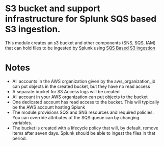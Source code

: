 # S3 bucket and support infrastructure for Splunk SQS based S3 ingestion.

This module creates an s3 bucket and other components (SNS, SQS, IAM) that can hold files to be ingested by Splunk using [SQS Based S3 ingestion](http://docs.splunk.com/Documentation/AddOns/released/AWS/SQS-basedS3)

# Notes 

* All accounts in the AWS organization given by the aws_organization_id can put objects in the created bucket, but they have no read access 
* A separate bucket for S3 Access logs will be created
* All account in your AWS organization can put objects to the bucket
* One dedicated account has read access to the bucket. This will typically be the AWS account hosting Splunk
* The module provisions SQS and SNS resources and required policies. You can override attributes of the SQS queue can by changing variables. 
* The bucket is created with a lifecycle policy that will, by default, remove items after seven days. Splunk should be able to ingest the files in that period. 
